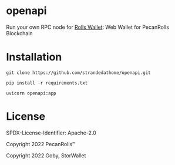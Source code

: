 # openapi

Run your own RPC node for [Rolls Wallet](https://pecanrolls.net/wallet/): Web Wallet for PecanRolls Blockchain

# Installation

```
git clone https://github.com/strandedathome/openapi.git

pip install -r requirements.txt

uvicorn openapi:app
```

# License

SPDX-License-Identifier: Apache-2.0

Copyright 2022 PecanRolls™

Copyright 2022 Goby, StorWallet
